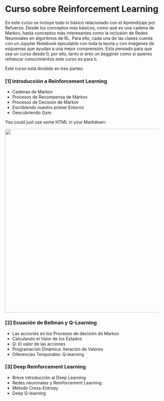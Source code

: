 # Curso sobre Reinforcement Learning

En este curso se incluye todo lo básico relacionado con el Aprendizaje por Refuerzo. Desde los conceptos más básicos, como qué es una cadena de Markov, hasta conceptos más interesantes como la inclusión de Redes Neuronales en algoritmos de RL. Para ello, cada una de las clases cuenta con un Jupyter Notebook ejecutable con toda la teoría y con imágenes de esquemas que ayudan a una mejor comprensión. Esta pensado para que sea un curso desde 0, por ello, tanto si eres un begginer como si quieres refrescar conocimientos este curso es para ti.

Este curso está dividido en tres partes:

### [1] Introducción a Reinforcement Learning
- Cadenas de Markov
- Procesos de Recompensa de Markov
- Procesos de Decision de Markov
- Escribiendo nuestro primer Entorno
- Descubriendo Gym


You could just use some HTML in your Markdown:

<img src="./C1 - Intro a RL/resources/mdp.png"  width="600"/>


### [2] Ecuación de Bellman y Q-Learning
- Las acciones en los Procesos de decisión de Markov
- Calculando el Valor de los Estados
- Q: El valor de las acciones
- Programación Dinámica: Iteración de Valores
- Diferencias Temporales: Q-learning

### [3] Deep Reinforcement Learning
- Breve introducción al Deep Learning
- Redes neuronales y Reinforcement Learning
- Método Cross-Entropy
- Deep Q-learning
